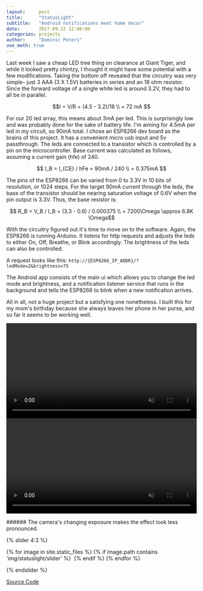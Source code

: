 ```yaml
---
layout:     post
title:      "StatusLight"
subtitle:   "Android notifications meet home decor"
date:       2017-09-22 12:00:00
categories: projects
author:     "Dominic Peters"
use_math: true
---
```


<div class="avatar bigAvatar" style="background-image: url('{{ site.baseurl }}/img/statuslight/main.jpg');">
</div>

Last week I saw a cheap LED tree thing on clearance at Giant Tiger, and while it looked pretty chintzy, I thought it might have some potential with a few modifications. Taking the bottom off revealed that the circuitry was very simple- just 3 AAA (3 X 1.5V) batteries in series and an 18 ohm resistor. Since the forward voltage of a single white led is around 3.2V, they had to all be in parallel.

$$I = V/R = (4.5 - 3.2)/18 \\
= 72 mA $$

For our 20 led array, this means about 3mA per led. This is surprisingly low and was probably done for the sake of battery life. I'm aiming for 4.5mA per led in my circuit, so 90mA total.
I chose an ESP8266 dev board as the brains of this project. It has a convenient micro usb input and 5v passthrough. The leds are connected to a transistor which is controlled by a pin on the microcontroller. Base current was calculated as follows, assuming a current gain (hfe) of 240.

$$ I_B = I_{CE} / hFe = 90mA / 240 \\
= 0.375mA $$

The pins of the ESP8266 can be varied from 0 to 3.3V in 10 bits of resolution, or 1024 steps. For the target 90mA current through the leds, the base of the transistor should be nearing saturation voltage of 0.6V when the pin output is 3.3V. Thus, the base resistor is:

$$ R_B = V_B / I_B = (3.3 - 0.6) / 0.000375 \\
= 7200\Omega \approx 6.8K \Omega$$

With the circuitry figured out it's time to move on to the software. Again, the ESP8266 is running Arduino. It listens for http requests and adjusts the leds to either On, Off, Breathe, or Blink accordingly. The brightness of the leds can also be controlled.

A request looks like this: `http://{ESP8266_IP_ADDR}/?ledMode=2&brightness=75`

The Android app consists of the main ui which allows you to change the led mode and brightness, and a notification listener service that runs in the background and tells the ESP8266 to blink when a new notification arrives.

All in all, not a huge project but a satisfying one nonetheless. I built this for my mom's birthday because she always leaves her phone in her purse, and so far it seems to be working well.

<div class="split">
    <div id="one">
        <video class="center" width="100%" muted autoplay loop>
          <source src="{{ site.url }}/img/statuslight/screencap.mp4" type="video/mp4">
        </video>
    </div>
    <div id="two">
        <video class="center" width="100%" muted autoplay loop>
          <source src="{{ site.url }}/img/statuslight/light.mp4" type="video/mp4">
        </video>
    </div>
</div>
<p></p>
###### The camera's changing exposure makes the effect look less pronounced.
<p></p>
{% slider 4:3 %}

  {% for image in site.static_files %}
  {% if image.path contains 'img/statuslight/slider' %}
<img data-src="{{site.baseurl}}{{image.path}}">
  {% endif %}
  {% endfor %}

{% endslider %}

[Source Code](https://github.com/dpeters1/StatusLight)
